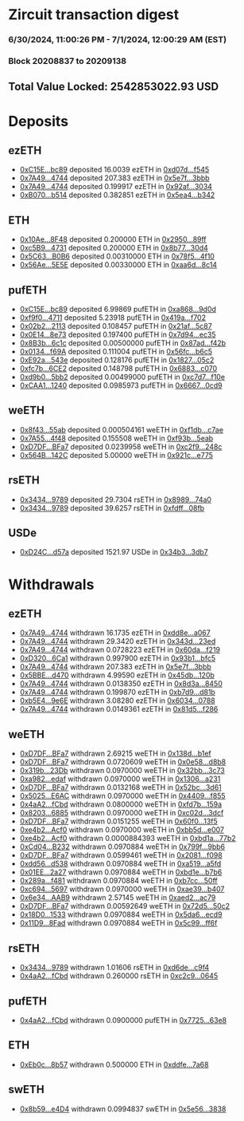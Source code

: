 # Zircuit transaction digest
### 6/30/2024, 11:00:26 PM - 7/1/2024, 12:00:29 AM (EST)
### Block 20208837 to 20209138

## Total Value Locked: 2542853022.93 USD

# Deposits
## ezETH
- [0xC15E...bc89](https://etherscan.io/address/0xC15E1fA990B4140878f5B4E96368b3Fe5149bc89) deposited 16.0039 ezETH in [0xd07d...f545](https://etherscan.io/tx/0xC15E1fA990B4140878f5B4E96368b3Fe5149bc89)
- [0x7A49...4744](https://etherscan.io/address/0x7A493Be5c2ce014cD049Bf178a1ac0Db1B434744) deposited 207.383 ezETH in [0x5e7f...3bbb](https://etherscan.io/tx/0x7A493Be5c2ce014cD049Bf178a1ac0Db1B434744)
- [0x7A49...4744](https://etherscan.io/address/0x7A493Be5c2ce014cD049Bf178a1ac0Db1B434744) deposited 0.199917 ezETH in [0x92af...3034](https://etherscan.io/tx/0x7A493Be5c2ce014cD049Bf178a1ac0Db1B434744)
- [0xB070...b514](https://etherscan.io/address/0xB070204099838eAbc682097FC10d7EF500cfb514) deposited 0.382851 ezETH in [0x5ea4...b342](https://etherscan.io/tx/0xB070204099838eAbc682097FC10d7EF500cfb514)
## ETH
- [0x10Ae...8F48](https://etherscan.io/address/0x10AeC0af1c8FA98Fd2cD5E67b18E47B0Af578F48) deposited 0.200000 ETH in [0x2950...89ff](https://etherscan.io/tx/0x10AeC0af1c8FA98Fd2cD5E67b18E47B0Af578F48)
- [0xc5B9...4731](https://etherscan.io/address/0xc5B9F4600f7330ef4Acb6Cbc44f66F2aC0374731) deposited 0.200000 ETH in [0x8b77...30d4](https://etherscan.io/tx/0xc5B9F4600f7330ef4Acb6Cbc44f66F2aC0374731)
- [0x5C63...B0B6](https://etherscan.io/address/0x5C63E41c1E2dFBC8453A368A468d0F979ad5B0B6) deposited 0.00310000 ETH in [0x78f5...4f10](https://etherscan.io/tx/0x5C63E41c1E2dFBC8453A368A468d0F979ad5B0B6)
- [0x56Ae...5E5E](https://etherscan.io/address/0x56Aed2d461170ABBBBF7129A28BF0Be5A0eb5E5E) deposited 0.00330000 ETH in [0xaa6d...8c14](https://etherscan.io/tx/0x56Aed2d461170ABBBBF7129A28BF0Be5A0eb5E5E)
## pufETH
- [0xC15E...bc89](https://etherscan.io/address/0xC15E1fA990B4140878f5B4E96368b3Fe5149bc89) deposited 6.99869 pufETH in [0xa868...9d0d](https://etherscan.io/tx/0xC15E1fA990B4140878f5B4E96368b3Fe5149bc89)
- [0xf9f0...4711](https://etherscan.io/address/0xf9f06F65bbe6d41876aacbfc2d36771FFF7c4711) deposited 5.23918 pufETH in [0x419a...f702](https://etherscan.io/tx/0xf9f06F65bbe6d41876aacbfc2d36771FFF7c4711)
- [0x02b2...2113](https://etherscan.io/address/0x02b23A4D206d25C389F57ddb24d4953CB1dF2113) deposited 0.108457 pufETH in [0x21af...5c87](https://etherscan.io/tx/0x02b23A4D206d25C389F57ddb24d4953CB1dF2113)
- [0x0E14...8e73](https://etherscan.io/address/0x0E14B67717F6fDc744c2C25B3BdC1e9090A18e73) deposited 0.197400 pufETH in [0x7d94...ec35](https://etherscan.io/tx/0x0E14B67717F6fDc744c2C25B3BdC1e9090A18e73)
- [0x8B3b...6c1c](https://etherscan.io/address/0x8B3bAe15617DB423e48bd3Fd9378CF9F84F56c1c) deposited 0.00500000 pufETH in [0x87ad...f42b](https://etherscan.io/tx/0x8B3bAe15617DB423e48bd3Fd9378CF9F84F56c1c)
- [0x0134...f69A](https://etherscan.io/address/0x0134656590a423Ae33165024bAAd9872cB5af69A) deposited 0.111004 pufETH in [0x56fc...b6c5](https://etherscan.io/tx/0x0134656590a423Ae33165024bAAd9872cB5af69A)
- [0xE92a...543e](https://etherscan.io/address/0xE92a817D887819cd39370d5aa57BbEDa142A543e) deposited 0.128176 pufETH in [0x1827...05c2](https://etherscan.io/tx/0xE92a817D887819cd39370d5aa57BbEDa142A543e)
- [0xfc7b...6CE2](https://etherscan.io/address/0xfc7b6fd11bC9515A822dBed396c628cDDf636CE2) deposited 0.148798 pufETH in [0x6883...c070](https://etherscan.io/tx/0xfc7b6fd11bC9515A822dBed396c628cDDf636CE2)
- [0xd9b0...5bb2](https://etherscan.io/address/0xd9b0278e312469CB5Dd4dbFf1E689683ED535bb2) deposited 0.00499000 pufETH in [0xc7d7...f10e](https://etherscan.io/tx/0xd9b0278e312469CB5Dd4dbFf1E689683ED535bb2)
- [0xCAA1...1240](https://etherscan.io/address/0xCAA16D3dD330a8701db3d0ea399cAB2E57aF1240) deposited 0.0985973 pufETH in [0x6667...0cd9](https://etherscan.io/tx/0xCAA16D3dD330a8701db3d0ea399cAB2E57aF1240)
## weETH
- [0x8f43...55ab](https://etherscan.io/address/0x8f43aF563410729bc027deB3E613730B086a55ab) deposited 0.000504161 weETH in [0xf1db...c7ae](https://etherscan.io/tx/0x8f43aF563410729bc027deB3E613730B086a55ab)
- [0x7A55...4f48](https://etherscan.io/address/0x7A5527e724e8ce8fb1369344D60ACC67A4d84f48) deposited 0.155508 weETH in [0xf93b...5eab](https://etherscan.io/tx/0x7A5527e724e8ce8fb1369344D60ACC67A4d84f48)
- [0xD7DF...BFa7](https://etherscan.io/address/0xD7DF7E085214743530afF339aFC420c7c720BFa7) deposited 0.0239958 weETH in [0xc2f9...248c](https://etherscan.io/tx/0xD7DF7E085214743530afF339aFC420c7c720BFa7)
- [0x564B...142C](https://etherscan.io/address/0x564B31Fe75510a1ADB311AeCE4FAa63346Ed142C) deposited 5.00000 weETH in [0x921c...e775](https://etherscan.io/tx/0x564B31Fe75510a1ADB311AeCE4FAa63346Ed142C)
## rsETH
- [0x3434...9789](https://etherscan.io/address/0x34349c5569e7B846c3558961552D2202760A9789) deposited 29.7304 rsETH in [0x8989...74a0](https://etherscan.io/tx/0x34349c5569e7B846c3558961552D2202760A9789)
- [0x3434...9789](https://etherscan.io/address/0x34349c5569e7B846c3558961552D2202760A9789) deposited 39.6257 rsETH in [0xfdff...08fb](https://etherscan.io/tx/0x34349c5569e7B846c3558961552D2202760A9789)
## USDe
- [0xD24C...d57a](https://etherscan.io/address/0xD24Cfe2d0fa81369ca6291c28ac5426e16B6d57a) deposited 1521.97 USDe in [0x34b3...3db7](https://etherscan.io/tx/0xD24Cfe2d0fa81369ca6291c28ac5426e16B6d57a)
# Withdrawals
## ezETH
- [0x7A49...4744](https://etherscan.io/address/0x7A493Be5c2ce014cD049Bf178a1ac0Db1B434744) withdrawn 16.1735 ezETH in [0xdd8e...a067](https://etherscan.io/tx/0x7A493Be5c2ce014cD049Bf178a1ac0Db1B434744)
- [0x7A49...4744](https://etherscan.io/address/0x7A493Be5c2ce014cD049Bf178a1ac0Db1B434744) withdrawn 29.3420 ezETH in [0x343d...23ed](https://etherscan.io/tx/0x7A493Be5c2ce014cD049Bf178a1ac0Db1B434744)
- [0x7A49...4744](https://etherscan.io/address/0x7A493Be5c2ce014cD049Bf178a1ac0Db1B434744) withdrawn 0.0728223 ezETH in [0x60da...f219](https://etherscan.io/tx/0x7A493Be5c2ce014cD049Bf178a1ac0Db1B434744)
- [0xD320...6Ca1](https://etherscan.io/address/0xD320fF652a80c4192AACfBf7580295FdDcf86Ca1) withdrawn 0.997900 ezETH in [0x93b1...bfc5](https://etherscan.io/tx/0xD320fF652a80c4192AACfBf7580295FdDcf86Ca1)
- [0x7A49...4744](https://etherscan.io/address/0x7A493Be5c2ce014cD049Bf178a1ac0Db1B434744) withdrawn 207.383 ezETH in [0x5e7f...3bbb](https://etherscan.io/tx/0x7A493Be5c2ce014cD049Bf178a1ac0Db1B434744)
- [0x5BBE...d470](https://etherscan.io/address/0x5BBEd151544b686e8424A9F23d18201ac836d470) withdrawn 4.99590 ezETH in [0x45db...120b](https://etherscan.io/tx/0x5BBEd151544b686e8424A9F23d18201ac836d470)
- [0x7A49...4744](https://etherscan.io/address/0x7A493Be5c2ce014cD049Bf178a1ac0Db1B434744) withdrawn 0.0138350 ezETH in [0x8d3a...8450](https://etherscan.io/tx/0x7A493Be5c2ce014cD049Bf178a1ac0Db1B434744)
- [0x7A49...4744](https://etherscan.io/address/0x7A493Be5c2ce014cD049Bf178a1ac0Db1B434744) withdrawn 0.199870 ezETH in [0xb7d9...d81b](https://etherscan.io/tx/0x7A493Be5c2ce014cD049Bf178a1ac0Db1B434744)
- [0xb5E4...9e6E](https://etherscan.io/address/0xb5E4bbc050E19793e70E2906412d2accB6949e6E) withdrawn 3.08280 ezETH in [0x6034...0788](https://etherscan.io/tx/0xb5E4bbc050E19793e70E2906412d2accB6949e6E)
- [0x7A49...4744](https://etherscan.io/address/0x7A493Be5c2ce014cD049Bf178a1ac0Db1B434744) withdrawn 0.0149361 ezETH in [0x81d5...f286](https://etherscan.io/tx/0x7A493Be5c2ce014cD049Bf178a1ac0Db1B434744)
## weETH
- [0xD7DF...BFa7](https://etherscan.io/address/0xD7DF7E085214743530afF339aFC420c7c720BFa7) withdrawn 2.69215 weETH in [0x138d...b1ef](https://etherscan.io/tx/0xD7DF7E085214743530afF339aFC420c7c720BFa7)
- [0xD7DF...BFa7](https://etherscan.io/address/0xD7DF7E085214743530afF339aFC420c7c720BFa7) withdrawn 0.0720609 weETH in [0x0e58...d8b8](https://etherscan.io/tx/0xD7DF7E085214743530afF339aFC420c7c720BFa7)
- [0x319b...23Db](https://etherscan.io/address/0x319b5024CbC1af9Cb4b2b4F96308AbE6080b23Db) withdrawn 0.0970000 weETH in [0x32bb...3c73](https://etherscan.io/tx/0x319b5024CbC1af9Cb4b2b4F96308AbE6080b23Db)
- [0xa982...edaf](https://etherscan.io/address/0xa982818d5EFa385Fbb12aa84a779c447BA34edaf) withdrawn 0.0970000 weETH in [0x1306...a231](https://etherscan.io/tx/0xa982818d5EFa385Fbb12aa84a779c447BA34edaf)
- [0xD7DF...BFa7](https://etherscan.io/address/0xD7DF7E085214743530afF339aFC420c7c720BFa7) withdrawn 0.0132168 weETH in [0x52bc...3d61](https://etherscan.io/tx/0xD7DF7E085214743530afF339aFC420c7c720BFa7)
- [0x5025...E6AC](https://etherscan.io/address/0x502593D3309c9f8CB3BF41645BaEC2526F58E6AC) withdrawn 0.0970000 weETH in [0x4409...f855](https://etherscan.io/tx/0x502593D3309c9f8CB3BF41645BaEC2526F58E6AC)
- [0x4aA2...fCbd](https://etherscan.io/address/0x4aA2d92270eF37c92B5203Ebd421FD39288DfCbd) withdrawn 0.0800000 weETH in [0xfd7b...159a](https://etherscan.io/tx/0x4aA2d92270eF37c92B5203Ebd421FD39288DfCbd)
- [0x8203...6885](https://etherscan.io/address/0x8203214568c7B3862762A7ee2249a642981F6885) withdrawn 0.0970000 weETH in [0xc02d...3dcf](https://etherscan.io/tx/0x8203214568c7B3862762A7ee2249a642981F6885)
- [0xD7DF...BFa7](https://etherscan.io/address/0xD7DF7E085214743530afF339aFC420c7c720BFa7) withdrawn 0.0151255 weETH in [0x60f0...13f5](https://etherscan.io/tx/0xD7DF7E085214743530afF339aFC420c7c720BFa7)
- [0xe4b2...Acf0](https://etherscan.io/address/0xe4b2b1eCAcec501c43474396046B8D116F0cAcf0) withdrawn 0.0970000 weETH in [0xbb5d...e007](https://etherscan.io/tx/0xe4b2b1eCAcec501c43474396046B8D116F0cAcf0)
- [0xe4b2...Acf0](https://etherscan.io/address/0xe4b2b1eCAcec501c43474396046B8D116F0cAcf0) withdrawn 0.0000884393 weETH in [0xbd1a...77b2](https://etherscan.io/tx/0xe4b2b1eCAcec501c43474396046B8D116F0cAcf0)
- [0xCd04...B232](https://etherscan.io/address/0xCd04857F034b41cFd8C75095c54aADFb1513B232) withdrawn 0.0970884 weETH in [0x799f...9bb6](https://etherscan.io/tx/0xCd04857F034b41cFd8C75095c54aADFb1513B232)
- [0xD7DF...BFa7](https://etherscan.io/address/0xD7DF7E085214743530afF339aFC420c7c720BFa7) withdrawn 0.0599461 weETH in [0x2081...f098](https://etherscan.io/tx/0xD7DF7E085214743530afF339aFC420c7c720BFa7)
- [0xdd56...d538](https://etherscan.io/address/0xdd56d05C96E2D47C06bbae702b8Ab8A11821d538) withdrawn 0.0970884 weETH in [0xa519...a5fd](https://etherscan.io/tx/0xdd56d05C96E2D47C06bbae702b8Ab8A11821d538)
- [0x01EE...2a27](https://etherscan.io/address/0x01EEE45a470E3CcEcDa2acF7E5b27016a5132a27) withdrawn 0.0970884 weETH in [0xbd1e...b7b6](https://etherscan.io/tx/0x01EEE45a470E3CcEcDa2acF7E5b27016a5132a27)
- [0x289a...f481](https://etherscan.io/address/0x289a23780fcaA6B4e40C81223945A25F2cEcf481) withdrawn 0.0970884 weETH in [0xb7cc...50ff](https://etherscan.io/tx/0x289a23780fcaA6B4e40C81223945A25F2cEcf481)
- [0xc694...5697](https://etherscan.io/address/0xc6945F75Cdf2002a61FF01f9E440622600e35697) withdrawn 0.0970000 weETH in [0xae39...b407](https://etherscan.io/tx/0xc6945F75Cdf2002a61FF01f9E440622600e35697)
- [0x6e34...AAB9](https://etherscan.io/address/0x6e3404f972CC3cd8CE22Cf4757eC768f67e4AAB9) withdrawn 2.57145 weETH in [0xaed2...ac79](https://etherscan.io/tx/0x6e3404f972CC3cd8CE22Cf4757eC768f67e4AAB9)
- [0xD7DF...BFa7](https://etherscan.io/address/0xD7DF7E085214743530afF339aFC420c7c720BFa7) withdrawn 0.00592649 weETH in [0x72d5...50c2](https://etherscan.io/tx/0xD7DF7E085214743530afF339aFC420c7c720BFa7)
- [0x18D0...1533](https://etherscan.io/address/0x18D0D6ba317e433427c50dAB4a4DC20D3DF81533) withdrawn 0.0970884 weETH in [0x5da6...ecd9](https://etherscan.io/tx/0x18D0D6ba317e433427c50dAB4a4DC20D3DF81533)
- [0x11D9...8Fad](https://etherscan.io/address/0x11D9358D8FE4a70856315A282D4366D4c15c8Fad) withdrawn 0.0970884 weETH in [0x5c99...ff6f](https://etherscan.io/tx/0x11D9358D8FE4a70856315A282D4366D4c15c8Fad)
## rsETH
- [0x3434...9789](https://etherscan.io/address/0x34349c5569e7B846c3558961552D2202760A9789) withdrawn 1.01606 rsETH in [0xd6de...c9f4](https://etherscan.io/tx/0x34349c5569e7B846c3558961552D2202760A9789)
- [0x4aA2...fCbd](https://etherscan.io/address/0x4aA2d92270eF37c92B5203Ebd421FD39288DfCbd) withdrawn 0.260000 rsETH in [0xc2c9...0645](https://etherscan.io/tx/0x4aA2d92270eF37c92B5203Ebd421FD39288DfCbd)
## pufETH
- [0x4aA2...fCbd](https://etherscan.io/address/0x4aA2d92270eF37c92B5203Ebd421FD39288DfCbd) withdrawn 0.0900000 pufETH in [0x7725...63e8](https://etherscan.io/tx/0x4aA2d92270eF37c92B5203Ebd421FD39288DfCbd)
## ETH
- [0xEb0c...8b57](https://etherscan.io/address/0xEb0c2226535aB7A08EefdBA0BA7aFD9bb6128b57) withdrawn 0.500000 ETH in [0xddfe...7a68](https://etherscan.io/tx/0xEb0c2226535aB7A08EefdBA0BA7aFD9bb6128b57)
## swETH
- [0x8b59...e4D4](https://etherscan.io/address/0x8b59e12721D95AF7D41984C5b5eFb5ce0d49e4D4) withdrawn 0.0994837 swETH in [0x5e56...3838](https://etherscan.io/tx/0x8b59e12721D95AF7D41984C5b5eFb5ce0d49e4D4)
